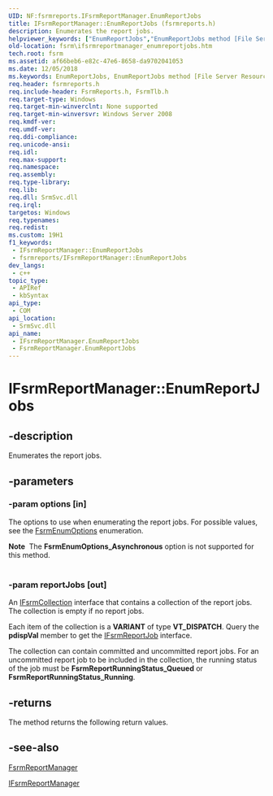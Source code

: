 ```yaml
---
UID: NF:fsrmreports.IFsrmReportManager.EnumReportJobs
title: IFsrmReportManager::EnumReportJobs (fsrmreports.h)
description: Enumerates the report jobs.
helpviewer_keywords: ["EnumReportJobs","EnumReportJobs method [File Server Resource Manager]","EnumReportJobs method [File Server Resource Manager]","FsrmReportManager class","EnumReportJobs method [File Server Resource Manager]","IFsrmReportManager interface","FsrmReportManager class [File Server Resource Manager]","EnumReportJobs method","IFsrmReportManager interface [File Server Resource Manager]","EnumReportJobs method","IFsrmReportManager.EnumReportJobs","IFsrmReportManager::EnumReportJobs","fs.ifsrmreportmanager_enumreportjobs","fsrm.ifsrmreportmanager_enumreportjobs","fsrmreports/IFsrmReportManager::EnumReportJobs"]
old-location: fsrm\ifsrmreportmanager_enumreportjobs.htm
tech.root: fsrm
ms.assetid: af66beb6-e82c-47e6-8658-da9702041053
ms.date: 12/05/2018
ms.keywords: EnumReportJobs, EnumReportJobs method [File Server Resource Manager], EnumReportJobs method [File Server Resource Manager],FsrmReportManager class, EnumReportJobs method [File Server Resource Manager],IFsrmReportManager interface, FsrmReportManager class [File Server Resource Manager],EnumReportJobs method, IFsrmReportManager interface [File Server Resource Manager],EnumReportJobs method, IFsrmReportManager.EnumReportJobs, IFsrmReportManager::EnumReportJobs, fs.ifsrmreportmanager_enumreportjobs, fsrm.ifsrmreportmanager_enumreportjobs, fsrmreports/IFsrmReportManager::EnumReportJobs
req.header: fsrmreports.h
req.include-header: FsrmReports.h, FsrmTlb.h
req.target-type: Windows
req.target-min-winverclnt: None supported
req.target-min-winversvr: Windows Server 2008
req.kmdf-ver: 
req.umdf-ver: 
req.ddi-compliance: 
req.unicode-ansi: 
req.idl: 
req.max-support: 
req.namespace: 
req.assembly: 
req.type-library: 
req.lib: 
req.dll: SrmSvc.dll
req.irql: 
targetos: Windows
req.typenames: 
req.redist: 
ms.custom: 19H1
f1_keywords:
 - IFsrmReportManager::EnumReportJobs
 - fsrmreports/IFsrmReportManager::EnumReportJobs
dev_langs:
 - c++
topic_type:
 - APIRef
 - kbSyntax
api_type:
 - COM
api_location:
 - SrmSvc.dll
api_name:
 - IFsrmReportManager.EnumReportJobs
 - FsrmReportManager.EnumReportJobs
---
```


# IFsrmReportManager::EnumReportJobs


## -description

Enumerates the report jobs.

## -parameters

### -param options [in]

The options to use when enumerating the report jobs. For possible values, see the 
      <a href="/windows/desktop/api/fsrmenums/ne-fsrmenums-fsrmenumoptions">FsrmEnumOptions</a> enumeration.

<div class="alert"><b>Note</b>  The <b>FsrmEnumOptions_Asynchronous</b> option is not supported for this 
       method.</div>
<div> </div>

### -param reportJobs [out]

An <a href="/previous-versions/windows/desktop/api/fsrm/nn-fsrm-ifsrmcollection">IFsrmCollection</a> interface that contains a 
      collection of the report jobs. The collection is empty if no report jobs.

Each item of the collection is a <b>VARIANT</b> of type 
       <b>VT_DISPATCH</b>. Query the <b>pdispVal</b> member to get the 
       <a href="/previous-versions/windows/desktop/api/fsrmreports/nn-fsrmreports-ifsrmreportjob">IFsrmReportJob</a> interface.

The collection can contain committed and uncommitted report jobs. For an uncommitted report job to be 
       included in the collection, the running status of the job must be 
       <b>FsrmReportRunningStatus_Queued</b> or 
       <b>FsrmReportRunningStatus_Running</b>.

## -returns

The method returns the following return values.

## -see-also

<a href="/previous-versions/windows/desktop/fsrm/fsrmreportmanager">FsrmReportManager</a>



<a href="/previous-versions/windows/desktop/api/fsrmreports/nn-fsrmreports-ifsrmreportmanager">IFsrmReportManager</a>